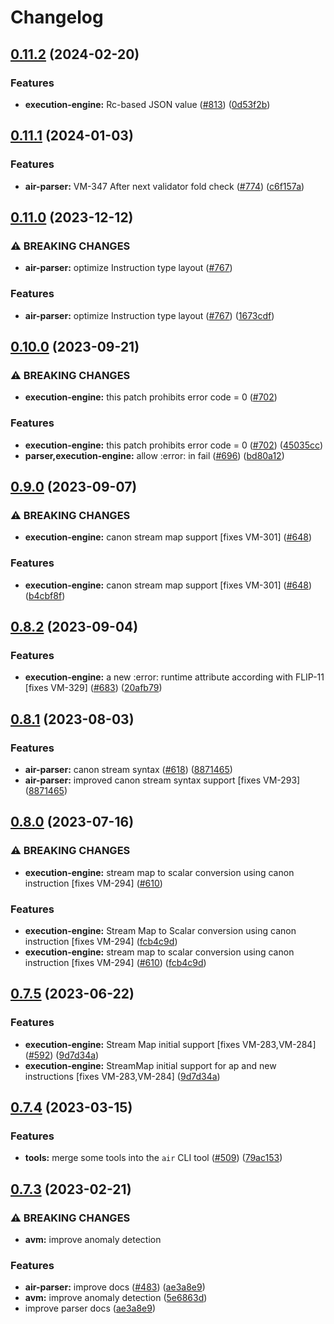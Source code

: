 # Changelog

## [0.11.2](https://github.com/fluencelabs/aquavm/compare/air-parser-v0.11.1...air-parser-v0.11.2) (2024-02-20)


### Features

* **execution-engine:** Rc-based JSON value ([#813](https://github.com/fluencelabs/aquavm/issues/813)) ([0d53f2b](https://github.com/fluencelabs/aquavm/commit/0d53f2bab1a09ae781bf22da6546e750e6172aa7))

## [0.11.1](https://github.com/fluencelabs/aquavm/compare/air-parser-v0.11.0...air-parser-v0.11.1) (2024-01-03)


### Features

* **air-parser:** VM-347 After next validator fold check ([#774](https://github.com/fluencelabs/aquavm/issues/774)) ([c6f157a](https://github.com/fluencelabs/aquavm/commit/c6f157a6e3ee10fa9209b1fa4a305040ce876d00))

## [0.11.0](https://github.com/fluencelabs/aquavm/compare/air-parser-v0.10.0...air-parser-v0.11.0) (2023-12-12)


### ⚠ BREAKING CHANGES

* **air-parser:** optimize Instruction type layout ([#767](https://github.com/fluencelabs/aquavm/issues/767))

### Features

* **air-parser:** optimize Instruction type layout ([#767](https://github.com/fluencelabs/aquavm/issues/767)) ([1673cdf](https://github.com/fluencelabs/aquavm/commit/1673cdf06c1fcdd9d06789b0d9d76e71d1625fea))

## [0.10.0](https://github.com/fluencelabs/aquavm/compare/air-parser-v0.9.0...air-parser-v0.10.0) (2023-09-21)


### ⚠ BREAKING CHANGES

* **execution-engine:** this patch prohibits error code = 0 ([#702](https://github.com/fluencelabs/aquavm/issues/702))

### Features

* **execution-engine:** this patch prohibits error code = 0 ([#702](https://github.com/fluencelabs/aquavm/issues/702)) ([45035cc](https://github.com/fluencelabs/aquavm/commit/45035ccff515344ee8c2dc63f172f00637226778))
* **parser,execution-engine:** allow :error: in fail ([#696](https://github.com/fluencelabs/aquavm/issues/696)) ([bd80a12](https://github.com/fluencelabs/aquavm/commit/bd80a127eaab39f1ba02740e3e67d69cb36a699c))

## [0.9.0](https://github.com/fluencelabs/aquavm/compare/air-parser-v0.8.2...air-parser-v0.9.0) (2023-09-07)


### ⚠ BREAKING CHANGES

* **execution-engine:** canon stream map support [fixes VM-301] ([#648](https://github.com/fluencelabs/aquavm/issues/648))

### Features

* **execution-engine:** canon stream map support [fixes VM-301] ([#648](https://github.com/fluencelabs/aquavm/issues/648)) ([b4cbf8f](https://github.com/fluencelabs/aquavm/commit/b4cbf8f621b77ba2031900f021bf20d0f27e34b8))

## [0.8.2](https://github.com/fluencelabs/aquavm/compare/air-parser-v0.8.1...air-parser-v0.8.2) (2023-09-04)


### Features

* **execution-engine:** a new :error: runtime attribute according with FLIP-11 [fixes VM-329] ([#683](https://github.com/fluencelabs/aquavm/issues/683)) ([20afb79](https://github.com/fluencelabs/aquavm/commit/20afb79e3f345b83c367357171f1802ed2db0a66))

## [0.8.1](https://github.com/fluencelabs/aquavm/compare/air-parser-v0.8.0...air-parser-v0.8.1) (2023-08-03)


### Features

* **air-parser:** canon stream syntax ([#618](https://github.com/fluencelabs/aquavm/issues/618)) ([8871465](https://github.com/fluencelabs/aquavm/commit/88714653247618e72f10391524c430a5c20d3b85))
* **air-parser:** improved canon stream syntax support [fixes VM-293] ([8871465](https://github.com/fluencelabs/aquavm/commit/88714653247618e72f10391524c430a5c20d3b85))

## [0.8.0](https://github.com/fluencelabs/aquavm/compare/air-parser-v0.7.5...air-parser-v0.8.0) (2023-07-16)


### ⚠ BREAKING CHANGES

* **execution-engine:** stream map to scalar conversion using canon instruction [fixes VM-294] ([#610](https://github.com/fluencelabs/aquavm/issues/610))

### Features

* **execution-engine:** Stream Map to Scalar conversion using canon instruction [fixes VM-294] ([fcb4c9d](https://github.com/fluencelabs/aquavm/commit/fcb4c9dab43d82e87f1d6f8a83b72f6891d37bef))
* **execution-engine:** stream map to scalar conversion using canon instruction [fixes VM-294] ([#610](https://github.com/fluencelabs/aquavm/issues/610)) ([fcb4c9d](https://github.com/fluencelabs/aquavm/commit/fcb4c9dab43d82e87f1d6f8a83b72f6891d37bef))

## [0.7.5](https://github.com/fluencelabs/aquavm/compare/air-parser-v0.7.4...air-parser-v0.7.5) (2023-06-22)


### Features

* **execution-engine:** Stream Map initial support [fixes VM-283,VM-284] ([#592](https://github.com/fluencelabs/aquavm/issues/592)) ([9d7d34a](https://github.com/fluencelabs/aquavm/commit/9d7d34a452cb65e968ed68decc67f3bc523a5115))
* **execution-engine:** StreamMap initial support for ap and new instructions [fixes VM-283,VM-284] ([9d7d34a](https://github.com/fluencelabs/aquavm/commit/9d7d34a452cb65e968ed68decc67f3bc523a5115))

## [0.7.4](https://github.com/fluencelabs/aquavm/compare/air-parser-v0.7.3...air-parser-v0.7.4) (2023-03-15)


### Features

* **tools:** merge some tools into the `air` CLI tool ([#509](https://github.com/fluencelabs/aquavm/issues/509)) ([79ac153](https://github.com/fluencelabs/aquavm/commit/79ac153f1dcfc0a77ec511c6e25285728312ad4c))

## [0.7.3](https://github.com/fluencelabs/aquavm/compare/air-parser-v0.7.2...air-parser-v0.7.3) (2023-02-21)


### ⚠ BREAKING CHANGES

* **avm:** improve anomaly detection

### Features

* **air-parser:** improve docs ([#483](https://github.com/fluencelabs/aquavm/issues/483)) ([ae3a8e9](https://github.com/fluencelabs/aquavm/commit/ae3a8e9a503f0ef4c2ec87be7f620d57f3483817))
* **avm:** improve anomaly detection ([5e6863d](https://github.com/fluencelabs/aquavm/commit/5e6863d4d59684d4f2b509ece6e597831e648f05))
* improve parser docs ([ae3a8e9](https://github.com/fluencelabs/aquavm/commit/ae3a8e9a503f0ef4c2ec87be7f620d57f3483817))
